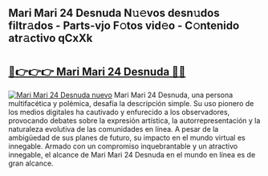 ## Mari Mari 24 Desnuda N𝚞𝚎vos desn𝚞dos filtr𝚊dos - Parts-vjo F𝚘tos vid𝚎o - C𝚘ntenido atr𝚊ctivo qCxXk

# <h2><a href="http://mbda2m.tromn.icu/?c=Mari+Mari+24+Desnuda">🔗👉👉👉 Mari Mari 24 Desnuda 🔗🔗</a></h2>

[![Mari Mari 24 Desnuda nuevo](https://i.imgur.com/pEAQMta.gif)](http://mbda2m.tromn.icu/?c=Mari+Mari+24+Desnuda)
Mari Mari 24 Desnuda, una persona multifacética y polémica, desafía la descripción simple. Su uso pionero de los medios digitales ha cautivado y enfurecido a los observadores, provocando debates sobre la expresión artística, la autorrepresentación y la naturaleza evolutiva de las comunidades en línea. A pesar de la ambigüedad de sus planes de futuro, su impacto en el mundo virtual es innegable. Armado con un compromiso inquebrantable y un atractivo innegable, el alcance de Mari Mari 24 Desnuda en el mundo en línea es de gran alcance.
